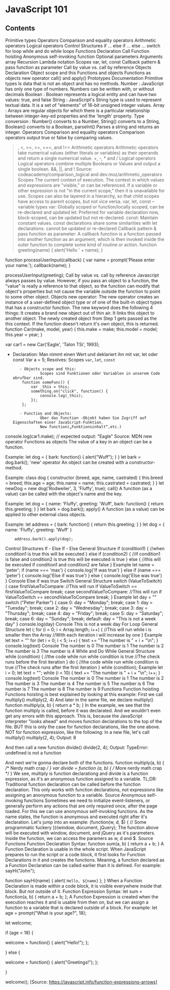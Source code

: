 # JavaScript 101

## Contents
Primitive types
Operators
Comparison and equality operators
Arithmetic operators
Logical operators
Control Structures
if ... else if ... else ...
switch
for loop
while and do while loops
Functions
Declaration
Call
Function hoisting
Anonymous self-invoking function
Optional parameters
Arguments array
Recursion
Lambda notation
Scopes
var, let, const
Callback pattern & pass function as parameter
Call by value vs. call by reference
Objects
Declaration
Object scope and this
Functions and objects
Functions as objects
new operator
call() and apply()
Prototypes
Documentation
Primitive types
Is data that is not an object and has no methods.
Number : JavaScript has only one type of numbers. Numbers can be written with, or without decimals
Boolean : Boolean represents a logical entity and can have two values: true, and false
String : JavaScript's String type is used to represent textual data. It is a set of "elements" of 16-bit unsigned integer values.
Array : Arrays are regular objects for which there is a particular relationship between integer-key-ed properties and the 'length' property.
Type conversion : Number() converts to a Number, String() converts to a String, Boolean() converts to a Boolean, parseInt() Parses a string and returns an integer.
Operators
Comparison and equality operators
Comparison operators output true or false by comparing values.
>, <, >=, <=, ===, and !==
Arithmetic operators
Arithmetic operators take numerical values (either literals or variables) as their operands and return a single numerical value.
+, -, * and /
Logical operators
Logical operators combine multiple Booleans or Values and output a single boolean.
&&, ||, and !
Source: codeacademy/comparison_logical and dev.moz/arithmetic_operators
Scopes
The current context of execution. The context in which values and expressions are "visible," or can be referenced. If a variable or other expression is not "in the current scope," then it is unavailable for use. Scopes can also be layered in a hierarchy, so that child scopes have access to parent scopes, but not vice versa.
var, let, const – variable types
var: Globally scoped or function/locally scoped, can be re-declared and updated
let: Preferred for variable declaration now, block-scoped, can be updated but not re-declared.
const: Maintain constant values. const declarations share some similarities with let declarations. cannot be updated or re-declared
Callback pattern & pass function as parameter:
A callback function is a function passed into another function as an argument, which is then invoked inside the outer function to complete some kind of routine or action.
function greeting(name) {
    alert('Hello ' + name);
}

function processUserInput(callback) {
    var name = prompt('Please enter your name.');
    callback(name);
}

processUserInput(greeting);
Call by value vs. call by reference
Javascript always passes by value. However, if you pass an object to a function, the "value" is really a reference to that object, so the function can modify that object's properties but not cause the variable outside the function to point to some other object.
Objects
new operator:
The new operator creates an instance of a user-defined object type or of one of the built-in object types that has a constructor function. The new keyword does the following 4 things:
It creates a brand new object out of thin air.
It links this object to another object.
The newly created object from Step 1 gets passed as the this context.
If the function doesn't return it's own object, this is returned.
function Car(make, model, year) {
              this.make = make;
              this.model = model;
              this.year = year;
}

var car1 = new Car('Eagle', 'Talon TSi', 1993);
  - Declaration:
                    Man nimmt einen Wert und deklariert ihn mit var, let oder const
                    Var a = 5;
                        Resolves: Scopes `var`, `let`, `const`

           - Objects scope and this:
                    Scopes sind Funktionen oder Variablen in unserem Code abrufbar sind.
            function someFunc() {
                var _this = this;
                something.on("click", function() {
                    console.log(_this);
                });
            };

           - Function and Objects:
                    Über das Function -Objekt haben Sie Zugriff auf Eigenschaften einer JavaScript-Funktion.
                    New function(„Funktionsinhalt“,etc.)


console.log(car1.make);
// expected output: "Eagle"
Source: MDN new operator
Functions as objects
The value of a key in an object can be a function.

Example:
        let dog = {
            bark: function() {
                alert("Wuff");
            }
        }
        let bark = dog.bark();
'new' operator
An object can be created with a constructor-method.

Example:
        class dog {
                constructor (breed, age, name, castrated) {
                    this.breed = breed;
                    this.age = age;
                    this.name = name;
                    this.castrated = castrated;
                }
        }
        let newDog = new dog('Rodweiler', 3, 'Fluffy', true);
call()
A function (as a value) can be called with the object's name and the key.

Example:
        let dog = {
            name: 'Fluffy',
            greeting: 'Wuff',
            bark: function() {
                return this.greeting;
            }
        }
        let bark = dog.bark();
apply()
A function (as a value) can be applied to other external class objects.

Example:
        let address = {
            bark: function() {
                return this.greeting;
            }
        }
        let dog = {
            name: 'Fluffy',
            greeting: 'Wuff'
        }

        address.bark().apply(dog);
Control Structures
If - Else If - Else
General Structure
if (condition1) {
     //when condition1 is true this will be executed
   } else if (condition2) {
     //if condition1 is false and condition2 is true this will be executed is true
   } else {
     //this will be executed if condition1 and condition2 are false
   }
Example
   let name = 'peter';
   if (name === 'max') {
        console.log('If was true')
      } else if (name === 'peter') {
        console.log('Else if was true')
      } else {
        console.log('Else was true')
      }
Console
  Else if was true
Switch
General Structure
switch (ValueToSwitch) {
     case firstValueToCompare:
       //This will run if ValueToSwitch == firstValueToCompare
       break;
     case secondValueToCompare:
      //This will run if ValueToSwitch == secondValueToCompare
       break;
}
Example
	let day = ""
   switch ("Peter Parker") {
     case 0:
       day = "Monday";
       break;
     case 1:
        day = "Tuesday";
       break;
     case 2:
       day = "Wednesday";
       break;
     case 3:
       day = "Thursday";
       break;
     case 4:
       day = "Friday";
       break;
     case 5:
       day = "Saturday";
       break;
     case 6:
      	day = "Sunday";
      	break;
     default:
     	day = "This is not a week day"
   }
   console.log(day)
Console
  This is not a week day
For Loop
General Structure
let i;
for (i = 0; i < Array.length; i++) {
  //This will run while i is smaller then the Array
  //With each iteration i will increase by one
}
Example
let text = ""
for (let i = 0; i < 5; i++) {
  text += "The number is " + i + "\n";
}
console.log(text)
Console
  The number is 0
  The number is 1
  The number is 2
  The number is 3
  The number is 4
While and Do While
General Structure
while (condition) {
  //the code while run while condition is true
   //The check runs before the first iteration
}
do {
  //the code while run while condition is true
  //The check runs after the first iteration
}
while (condition);
Example
let i = 0;
let text = "";
while (i < 10) {
  text += "The number is " + i + "\n";
  i++;
}
console.log(text)
Console
	The number is 0
	The number is 1
	The number is 2
	The number is 3
	The number is 4
	The number is 5
	The number is 6
	The number is 7
	The number is 8
	The number is 9
Functions
Function hoisting
Functions hoisting is best explained by looking at this example:
First we call multiply()
multiply(2, 4)
And later in the same file, we declare multiply()
function multiply(a, b) {
    return a * b;
}
In the example, we see that the function multiply is called, before it was declarated. And we wouldn't even get any errors with this approach. This is, because the JavaScript interpreter "looks ahead" and moves function declarations to the top of the file. BUT this is only the case for function declarations, like the one above. NOT for function expression, like the following:
In a new file, let's call multiply()
multiply(2, 4);
Output: 8

And then call a new function divide()
divide(2, 4);
Output: TypeError: undefined is not a function

And next we're gonna declare both of the functions.
function multiply(a, b) { /* Nerdy math crap */ }
var divide = function (a, b) { /* More nerdy math crap */ }
We see, multiply is function declarationg and divide is a function expression, as it's an anonymous function assigned to a variable.
TL;DR: Traditional function declaration can be called before the function declaration. This only works with function declarations, not expressions like assigning an anonymous function to a variable.
Source
Anonymous self-invoking functions
Sometimes we need to initialize event-listeners, or generally perform any actions that are only required once, after the page loaded. For this we can use anonymous self-invoking functions. As the name states, the function is anonymous and executed right after it's declaration.
Let's jump into an example:
(function(w, d, $) {
    // Some programmatic fuckery
})(window, document, jQuery);
The function above will be executed with window, document, and jQuery as it's parameters. Inside the function, we can access the paramers as w, d and $.
Source
Functions
Function Declaration
Syntax:
function sum(a, b) {
  return a + b;
}
A Function Declaration is usable in the whole script. When JavaScript prepares to run the script or a code block, it first looks for Function Declarations in it and creates the functions.
Meaning, a function declared as a Function Declaration can be called earlier than it is defined.
For example:
sayHi("John");

function sayHi(name) {
  alert( `Hello, ${name}` );
}
When a Function Declaration is made within a code block, it is visible everywhere inside that block. But not outside of it.
Function Expression
Syntax:
let sum = function(a, b) {
  return a + b;
};
A Function Expression is created when the execution reaches it and is usable from then on, but we can assign a function to a variable that is declared outside of a block.
For example:
let age = prompt("What is your age?", 18);

let welcome;

if (age < 18) {

  welcome = function() {
    alert("Hello!");
  };

} else {

  welcome = function() {
    alert("Greetings!");
  };

}

welcome();
[Source: https://javascript.info/function-expressions-arrows]
